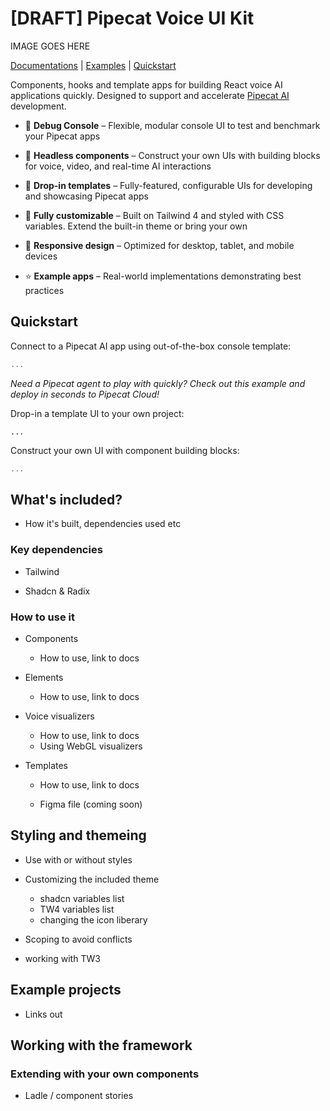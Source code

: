 # [DRAFT] Pipecat Voice UI Kit

IMAGE GOES HERE

[Documentations](./docs) | [Examples](./examples) | [Quickstart](#Quickstart)

Components, hooks and template apps for building React voice AI applications quickly. Designed to support and accelerate [Pipecat AI](https://github.com/pipecat-ai/pipecat) development.

- 🔬 **Debug Console** – Flexible, modular console UI to test and benchmark your Pipecat apps

- 🔌 **Headless components** – Construct your own UIs with building blocks for voice, video, and real-time AI interactions

- 🚀 **Drop-in templates** – Fully-featured, configurable UIs for developing and showcasing Pipecat apps

- 💅 **Fully customizable** – Built on Tailwind 4 and styled with CSS variables. Extend the built-in theme or bring your own

- 📱 **Responsive design** – Optimized for desktop, tablet, and mobile devices

- ⭐ **Example apps** – Real-world implementations demonstrating best practices


## Quickstart

Connect to a Pipecat AI app using out-of-the-box console template:

```typescript
...
```

*Need a Pipecat agent to play with quickly? Check out this example and deploy in seconds to Pipecat Cloud!*

Drop-in a template UI to your own project:

```template
...
```

Construct your own UI with component building blocks:

```typescript
...
```


## What's included?

- How it's built, dependencies used etc

### Key dependencies

- Tailwind

- Shadcn & Radix

### How to use it

- Components
    - How to use, link to docs

- Elements
    - How to use, link to docs

- Voice visualizers
    - How to use, link to docs
    - Using WebGL visualizers

- Templates
    - How to use, link to docs

    - Figma file (coming soon)

## Styling and themeing

- Use with or without styles

- Customizing the included theme
    - shadcn variables list
    - TW4 variables list
    - changing the icon liberary

- Scoping to avoid conflicts
 - working with TW3

## Example projects

- Links out

## Working with the framework

### Extending with your own components

- Ladle / component stories


